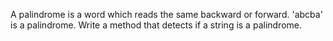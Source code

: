 A palindrome is a word which reads the same backward or forward. 'abcba' is a palindrome.
Write a method that detects if a string is a palindrome.